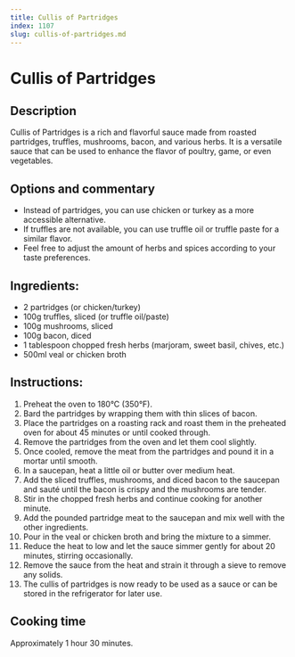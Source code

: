 ```yaml
---
title: Cullis of Partridges
index: 1107
slug: cullis-of-partridges.md
---
```


# Cullis of Partridges

## Description
Cullis of Partridges is a rich and flavorful sauce made from roasted partridges, truffles, mushrooms, bacon, and various herbs. It is a versatile sauce that can be used to enhance the flavor of poultry, game, or even vegetables.

## Options and commentary
- Instead of partridges, you can use chicken or turkey as a more accessible alternative.
- If truffles are not available, you can use truffle oil or truffle paste for a similar flavor.
- Feel free to adjust the amount of herbs and spices according to your taste preferences.

## Ingredients:
- 2 partridges (or chicken/turkey)
- 100g truffles, sliced (or truffle oil/paste)
- 100g mushrooms, sliced
- 100g bacon, diced
- 1 tablespoon chopped fresh herbs (marjoram, sweet basil, chives, etc.)
- 500ml veal or chicken broth

## Instructions:
1. Preheat the oven to 180°C (350°F).
2. Bard the partridges by wrapping them with thin slices of bacon.
3. Place the partridges on a roasting rack and roast them in the preheated oven for about 45 minutes or until cooked through.
4. Remove the partridges from the oven and let them cool slightly.
5. Once cooled, remove the meat from the partridges and pound it in a mortar until smooth.
6. In a saucepan, heat a little oil or butter over medium heat.
7. Add the sliced truffles, mushrooms, and diced bacon to the saucepan and sauté until the bacon is crispy and the mushrooms are tender.
8. Stir in the chopped fresh herbs and continue cooking for another minute.
9. Add the pounded partridge meat to the saucepan and mix well with the other ingredients.
10. Pour in the veal or chicken broth and bring the mixture to a simmer.
11. Reduce the heat to low and let the sauce simmer gently for about 20 minutes, stirring occasionally.
12. Remove the sauce from the heat and strain it through a sieve to remove any solids.
13. The cullis of partridges is now ready to be used as a sauce or can be stored in the refrigerator for later use.

## Cooking time
Approximately 1 hour 30 minutes.